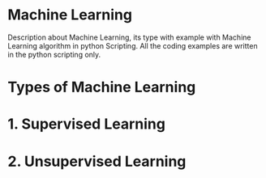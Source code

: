 # Machine Learning
Description about Machine Learning, its type with example with Machine Learning algorithm in python Scripting. All the coding examples are written in the python scripting only.
# Types of Machine Learning
# 1. Supervised Learning
# 2. Unsupervised Learning
